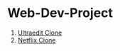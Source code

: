 # Web-Dev-Project
1. [Ultraedit Clone](https://github.com/fiusecode/Web-Dev-Project/tree/main/Ultraedit%20Clone)
2. [Netflix Clone](https://github.com/fiusecode/Web-Dev-Project/tree/main/Ultraedit%20Clone)
